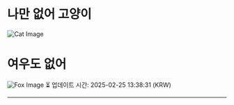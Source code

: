 
# 나만 없어 고양이

![Cat Image](https://cdn2.thecatapi.com/images/a6b.jpg)

# 여우도 없어
![Fox Image](https://randomfox.ca/images/66.jpg)
⏳ 업데이트 시간: 2025-02-25 13:38:31 (KRW)

---
